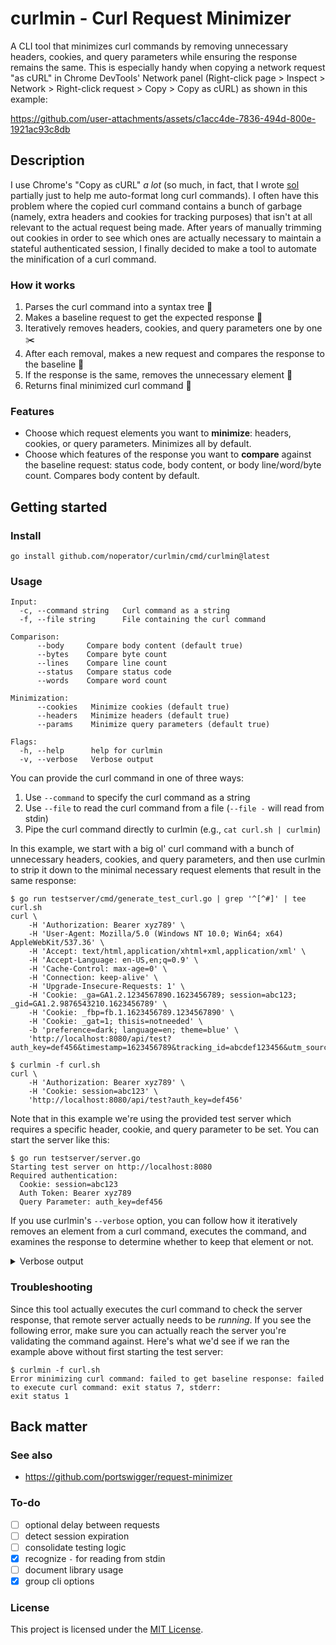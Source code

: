 # curlmin - Curl Request Minimizer

A CLI tool that minimizes curl commands by removing unnecessary headers, cookies, and query parameters while ensuring the response remains the same. This is especially handy when copying a network request "as cURL" in Chrome DevTools' Network panel (Right-click page > Inspect > Network > Right-click request > Copy > Copy as cURL) as shown in this example:

https://github.com/user-attachments/assets/c1acc4de-7836-494d-800e-1921ac93c8db

## Description

I use Chrome's "Copy as cURL" _a lot_ (so much, in fact, that I wrote [sol](https://github.com/noperator/sol) partially just to help me auto-format long curl commands). I often have this problem where the copied curl command contains a bunch of garbage (namely, extra headers and cookies for tracking purposes) that isn't at all relevant to the actual request being made. After years of manually trimming out cookies in order to see which ones are actually necessary to maintain a stateful authenticated session, I finally decided to make a tool to automate the minification of a curl command.

### How it works

1. Parses the curl command into a syntax tree 🌳
2. Makes a baseline request to get the expected response 📜
3. Iteratively removes headers, cookies, and query parameters one by one ✂️
4. After each removal, makes a new request and compares the response to the baseline  🧐
5. If the response is the same, removes the unnecessary element 🚮
6. Returns final minimized curl command 🎁

### Features

- Choose which request elements you want to **minimize**: headers, cookies, or query parameters. Minimizes all by default.
- Choose which features of the response you want to **compare** against the baseline request: status code, body content, or body line/word/byte count. Compares body content by default.

## Getting started

### Install

```
go install github.com/noperator/curlmin/cmd/curlmin@latest
```

### Usage

```
Input:
  -c, --command string   Curl command as a string
  -f, --file string      File containing the curl command

Comparison:
      --body     Compare body content (default true)
      --bytes    Compare byte count
      --lines    Compare line count
      --status   Compare status code
      --words    Compare word count

Minimization:
      --cookies   Minimize cookies (default true)
      --headers   Minimize headers (default true)
      --params    Minimize query parameters (default true)

Flags:
  -h, --help      help for curlmin
  -v, --verbose   Verbose output
```

You can provide the curl command in one of three ways:
1. Use `--command` to specify the curl command as a string
2. Use `--file` to read the curl command from a file (`--file -` will read from stdin)
3. Pipe the curl command directly to curlmin (e.g., `cat curl.sh | curlmin`)

In this example, we start with a big ol' curl command with a bunch of unnecessary headers, cookies, and query parameters, and then use curlmin to strip it down to the minimal necessary request elements that result in the same response:

```
$ go run testserver/cmd/generate_test_curl.go | grep '^[^#]' | tee curl.sh 
curl \
    -H 'Authorization: Bearer xyz789' \
    -H 'User-Agent: Mozilla/5.0 (Windows NT 10.0; Win64; x64) AppleWebKit/537.36' \
    -H 'Accept: text/html,application/xhtml+xml,application/xml' \
    -H 'Accept-Language: en-US,en;q=0.9' \
    -H 'Cache-Control: max-age=0' \
    -H 'Connection: keep-alive' \
    -H 'Upgrade-Insecure-Requests: 1' \
    -H 'Cookie: _ga=GA1.2.1234567890.1623456789; session=abc123; _gid=GA1.2.9876543210.1623456789' \
    -H 'Cookie: _fbp=fb.1.1623456789.1234567890' \
    -H 'Cookie: _gat=1; thisis=notneeded' \
    -b 'preference=dark; language=en; theme=blue' \
    'http://localhost:8080/api/test?auth_key=def456&timestamp=1623456789&tracking_id=abcdef123456&utm_source=test&utm_medium=cli&utm_campaign=curlmin'

$ curlmin -f curl.sh
curl \
    -H 'Authorization: Bearer xyz789' \
    -H 'Cookie: session=abc123' \
    'http://localhost:8080/api/test?auth_key=def456'
```

Note that in this example we're using the provided test server which requires a specific header, cookie, and query parameter to be set. You can start the server like this:

```
$ go run testserver/server.go
Starting test server on http://localhost:8080
Required authentication:
  Cookie: session=abc123
  Auth Token: Bearer xyz789
  Query Parameter: auth_key=def456
```

If you use curlmin's `--verbose` option, you can follow how it iteratively removes an element from a curl command, executes the command, and examines the response to determine whether to keep that element or not.

<details><summary>Verbose output</summary>
<p>

```
$ curlmin -v -f curl.sh
Original curl command:
curl -H 'Authorization: Bearer xyz789' -H 'User-Agent: Mozilla/5.0 (Windows NT 10.0; Win64; x64) AppleWebKit/537.36' -H 'Accept: text/html,application/xhtml+xml,application/xml' -H 'Accept-Language: en-US,en;q=0.9' -H 'Cache-Control: max-age=0' -H 'Connection: keep-alive' -H 'Upgrade-Insecure-Requests: 1' -H 'Cookie: _ga=GA1.2.1234567890.1623456789; session=abc123; _gid=GA1.2.9876543210.1623456789' -H 'Cookie: _fbp=fb.1.1623456789.1234567890' -H 'Cookie: _gat=1; thisis=notneeded' -b 'preference=dark; language=en; theme=blue' 'http://localhost:8080/api/test?auth_key=def456&timestamp=1623456789&tracking_id=abcdef123456&utm_source=test&utm_medium=cli&utm_campaign=curlmin'

Executing: curl -H 'Authorization: Bearer xyz789' -H 'User-Agent: Mozilla/5.0 (Windows NT 10.0; Win64; x64) AppleWebKit/537.36' -H 'Accept: text/html,application/xhtml+xml,application/xml' -H 'Accept-Language: en-US,en;q=0.9' -H 'Cache-Control: max-age=0' -H 'Connection: keep-alive' -H 'Upgrade-Insecure-Requests: 1' -H 'Cookie: _ga=GA1.2.1234567890.1623456789; session=abc123; _gid=GA1.2.9876543210.1623456789' -H 'Cookie: _fbp=fb.1.1623456789.1234567890' -H 'Cookie: _gat=1; thisis=notneeded' -b 'preference=dark; language=en; theme=blue' 'http://localhost:8080/api/test?auth_key=def456&timestamp=1623456789&tracking_id=abcdef123456&utm_source=test&utm_medium=cli&utm_campaign=curlmin' -D /tmp/curlmin-headers-3643437334.txt -o /tmp/curlmin-response-963623028.txt -s
Executing: curl -H 'User-Agent: Mozilla/5.0 (Windows NT 10.0; Win64; x64) AppleWebKit/537.36' -H 'Accept: text/html,application/xhtml+xml,application/xml' -H 'Accept-Language: en-US,en;q=0.9' -H 'Cache-Control: max-age=0' -H 'Connection: keep-alive' -H 'Upgrade-Insecure-Requests: 1' -H 'Cookie: _ga=GA1.2.1234567890.1623456789; session=abc123; _gid=GA1.2.9876543210.1623456789' -H 'Cookie: _fbp=fb.1.1623456789.1234567890' -H 'Cookie: _gat=1; thisis=notneeded' -b 'preference=dark; language=en; theme=blue' 'http://localhost:8080/api/test?auth_key=def456&timestamp=1623456789&tracking_id=abcdef123456&utm_source=test&utm_medium=cli&utm_campaign=curlmin' -D /tmp/curlmin-headers-337543815.txt -o /tmp/curlmin-response-984025244.txt -s
Header needed: Authorization: Bearer xyz789
Executing: curl -H 'Authorization: Bearer xyz789' -H 'Accept: text/html,application/xhtml+xml,application/xml' -H 'Accept-Language: en-US,en;q=0.9' -H 'Cache-Control: max-age=0' -H 'Connection: keep-alive' -H 'Upgrade-Insecure-Requests: 1' -H 'Cookie: _ga=GA1.2.1234567890.1623456789; session=abc123; _gid=GA1.2.9876543210.1623456789' -H 'Cookie: _fbp=fb.1.1623456789.1234567890' -H 'Cookie: _gat=1; thisis=notneeded' -b 'preference=dark; language=en; theme=blue' 'http://localhost:8080/api/test?auth_key=def456&timestamp=1623456789&tracking_id=abcdef123456&utm_source=test&utm_medium=cli&utm_campaign=curlmin' -D /tmp/curlmin-headers-4216696553.txt -o /tmp/curlmin-response-2384003786.txt -s
Header not needed: User-Agent: Mozilla/5.0 (Windows NT 10.0; Win64; x64) AppleWebKit/537.36
Executing: curl -H 'Accept: text/html,application/xhtml+xml,application/xml' -H 'Accept-Language: en-US,en;q=0.9' -H 'Cache-Control: max-age=0' -H 'Connection: keep-alive' -H 'Upgrade-Insecure-Requests: 1' -H 'Cookie: _ga=GA1.2.1234567890.1623456789; session=abc123; _gid=GA1.2.9876543210.1623456789' -H 'Cookie: _fbp=fb.1.1623456789.1234567890' -H 'Cookie: _gat=1; thisis=notneeded' -b 'preference=dark; language=en; theme=blue' 'http://localhost:8080/api/test?auth_key=def456&timestamp=1623456789&tracking_id=abcdef123456&utm_source=test&utm_medium=cli&utm_campaign=curlmin' -D /tmp/curlmin-headers-3133278322.txt -o /tmp/curlmin-response-3049459802.txt -s
Header needed: Authorization: Bearer xyz789
Executing: curl -H 'Authorization: Bearer xyz789' -H 'Accept-Language: en-US,en;q=0.9' -H 'Cache-Control: max-age=0' -H 'Connection: keep-alive' -H 'Upgrade-Insecure-Requests: 1' -H 'Cookie: _ga=GA1.2.1234567890.1623456789; session=abc123; _gid=GA1.2.9876543210.1623456789' -H 'Cookie: _fbp=fb.1.1623456789.1234567890' -H 'Cookie: _gat=1; thisis=notneeded' -b 'preference=dark; language=en; theme=blue' 'http://localhost:8080/api/test?auth_key=def456&timestamp=1623456789&tracking_id=abcdef123456&utm_source=test&utm_medium=cli&utm_campaign=curlmin' -D /tmp/curlmin-headers-2046388633.txt -o /tmp/curlmin-response-647469596.txt -s
Header not needed: Accept: text/html,application/xhtml+xml,application/xml
Executing: curl -H 'Accept-Language: en-US,en;q=0.9' -H 'Cache-Control: max-age=0' -H 'Connection: keep-alive' -H 'Upgrade-Insecure-Requests: 1' -H 'Cookie: _ga=GA1.2.1234567890.1623456789; session=abc123; _gid=GA1.2.9876543210.1623456789' -H 'Cookie: _fbp=fb.1.1623456789.1234567890' -H 'Cookie: _gat=1; thisis=notneeded' -b 'preference=dark; language=en; theme=blue' 'http://localhost:8080/api/test?auth_key=def456&timestamp=1623456789&tracking_id=abcdef123456&utm_source=test&utm_medium=cli&utm_campaign=curlmin' -D /tmp/curlmin-headers-1254716396.txt -o /tmp/curlmin-response-2981810659.txt -s
Header needed: Authorization: Bearer xyz789
Executing: curl -H 'Authorization: Bearer xyz789' -H 'Cache-Control: max-age=0' -H 'Connection: keep-alive' -H 'Upgrade-Insecure-Requests: 1' -H 'Cookie: _ga=GA1.2.1234567890.1623456789; session=abc123; _gid=GA1.2.9876543210.1623456789' -H 'Cookie: _fbp=fb.1.1623456789.1234567890' -H 'Cookie: _gat=1; thisis=notneeded' -b 'preference=dark; language=en; theme=blue' 'http://localhost:8080/api/test?auth_key=def456&timestamp=1623456789&tracking_id=abcdef123456&utm_source=test&utm_medium=cli&utm_campaign=curlmin' -D /tmp/curlmin-headers-2938036561.txt -o /tmp/curlmin-response-1208700683.txt -s
Header not needed: Accept-Language: en-US,en;q=0.9
Executing: curl -H 'Cache-Control: max-age=0' -H 'Connection: keep-alive' -H 'Upgrade-Insecure-Requests: 1' -H 'Cookie: _ga=GA1.2.1234567890.1623456789; session=abc123; _gid=GA1.2.9876543210.1623456789' -H 'Cookie: _fbp=fb.1.1623456789.1234567890' -H 'Cookie: _gat=1; thisis=notneeded' -b 'preference=dark; language=en; theme=blue' 'http://localhost:8080/api/test?auth_key=def456&timestamp=1623456789&tracking_id=abcdef123456&utm_source=test&utm_medium=cli&utm_campaign=curlmin' -D /tmp/curlmin-headers-2936420885.txt -o /tmp/curlmin-response-3761155716.txt -s
Header needed: Authorization: Bearer xyz789
Executing: curl -H 'Authorization: Bearer xyz789' -H 'Connection: keep-alive' -H 'Upgrade-Insecure-Requests: 1' -H 'Cookie: _ga=GA1.2.1234567890.1623456789; session=abc123; _gid=GA1.2.9876543210.1623456789' -H 'Cookie: _fbp=fb.1.1623456789.1234567890' -H 'Cookie: _gat=1; thisis=notneeded' -b 'preference=dark; language=en; theme=blue' 'http://localhost:8080/api/test?auth_key=def456&timestamp=1623456789&tracking_id=abcdef123456&utm_source=test&utm_medium=cli&utm_campaign=curlmin' -D /tmp/curlmin-headers-2126919866.txt -o /tmp/curlmin-response-1661365263.txt -s
Header not needed: Cache-Control: max-age=0
Executing: curl -H 'Connection: keep-alive' -H 'Upgrade-Insecure-Requests: 1' -H 'Cookie: _ga=GA1.2.1234567890.1623456789; session=abc123; _gid=GA1.2.9876543210.1623456789' -H 'Cookie: _fbp=fb.1.1623456789.1234567890' -H 'Cookie: _gat=1; thisis=notneeded' -b 'preference=dark; language=en; theme=blue' 'http://localhost:8080/api/test?auth_key=def456&timestamp=1623456789&tracking_id=abcdef123456&utm_source=test&utm_medium=cli&utm_campaign=curlmin' -D /tmp/curlmin-headers-184484295.txt -o /tmp/curlmin-response-2601466044.txt -s
Header needed: Authorization: Bearer xyz789
Executing: curl -H 'Authorization: Bearer xyz789' -H 'Upgrade-Insecure-Requests: 1' -H 'Cookie: _ga=GA1.2.1234567890.1623456789; session=abc123; _gid=GA1.2.9876543210.1623456789' -H 'Cookie: _fbp=fb.1.1623456789.1234567890' -H 'Cookie: _gat=1; thisis=notneeded' -b 'preference=dark; language=en; theme=blue' 'http://localhost:8080/api/test?auth_key=def456&timestamp=1623456789&tracking_id=abcdef123456&utm_source=test&utm_medium=cli&utm_campaign=curlmin' -D /tmp/curlmin-headers-2231888437.txt -o /tmp/curlmin-response-3663833958.txt -s
Header not needed: Connection: keep-alive
Executing: curl -H 'Upgrade-Insecure-Requests: 1' -H 'Cookie: _ga=GA1.2.1234567890.1623456789; session=abc123; _gid=GA1.2.9876543210.1623456789' -H 'Cookie: _fbp=fb.1.1623456789.1234567890' -H 'Cookie: _gat=1; thisis=notneeded' -b 'preference=dark; language=en; theme=blue' 'http://localhost:8080/api/test?auth_key=def456&timestamp=1623456789&tracking_id=abcdef123456&utm_source=test&utm_medium=cli&utm_campaign=curlmin' -D /tmp/curlmin-headers-2382836929.txt -o /tmp/curlmin-response-2631633639.txt -s
Header needed: Authorization: Bearer xyz789
Executing: curl -H 'Authorization: Bearer xyz789' -H 'Cookie: _ga=GA1.2.1234567890.1623456789; session=abc123; _gid=GA1.2.9876543210.1623456789' -H 'Cookie: _fbp=fb.1.1623456789.1234567890' -H 'Cookie: _gat=1; thisis=notneeded' -b 'preference=dark; language=en; theme=blue' 'http://localhost:8080/api/test?auth_key=def456&timestamp=1623456789&tracking_id=abcdef123456&utm_source=test&utm_medium=cli&utm_campaign=curlmin' -D /tmp/curlmin-headers-3755165625.txt -o /tmp/curlmin-response-4149399765.txt -s
Header not needed: Upgrade-Insecure-Requests: 1
Executing: curl -H 'Cookie: _ga=GA1.2.1234567890.1623456789; session=abc123; _gid=GA1.2.9876543210.1623456789' -H 'Cookie: _fbp=fb.1.1623456789.1234567890' -H 'Cookie: _gat=1; thisis=notneeded' -b 'preference=dark; language=en; theme=blue' 'http://localhost:8080/api/test?auth_key=def456&timestamp=1623456789&tracking_id=abcdef123456&utm_source=test&utm_medium=cli&utm_campaign=curlmin' -D /tmp/curlmin-headers-1892301372.txt -o /tmp/curlmin-response-135692561.txt -s
Header needed: Authorization: Bearer xyz789
Executing: curl -H 'Authorization: Bearer xyz789' -H 'Cookie: _fbp=fb.1.1623456789.1234567890' -H 'Cookie: _gat=1; thisis=notneeded' -b 'preference=dark; language=en; theme=blue' 'http://localhost:8080/api/test?auth_key=def456&timestamp=1623456789&tracking_id=abcdef123456&utm_source=test&utm_medium=cli&utm_campaign=curlmin' -D /tmp/curlmin-headers-447112710.txt -o /tmp/curlmin-response-425483109.txt -s
Cookie header needed, testing individual cookies
Executing: curl -H 'Authorization: Bearer xyz789' -H 'Cookie: session=abc123; _gid=GA1.2.9876543210.1623456789' -H 'Cookie: _fbp=fb.1.1623456789.1234567890' -H 'Cookie: _gat=1; thisis=notneeded' -b 'preference=dark; language=en; theme=blue' 'http://localhost:8080/api/test?auth_key=def456&timestamp=1623456789&tracking_id=abcdef123456&utm_source=test&utm_medium=cli&utm_campaign=curlmin' -D /tmp/curlmin-headers-3581151498.txt -o /tmp/curlmin-response-1104187038.txt -s
Cookie not needed: _ga
Executing: curl -H 'Authorization: Bearer xyz789' -H 'Cookie: _fbp=fb.1.1623456789.1234567890' -H 'Cookie: _gat=1; thisis=notneeded' -b 'preference=dark; language=en; theme=blue' 'http://localhost:8080/api/test?auth_key=def456&timestamp=1623456789&tracking_id=abcdef123456&utm_source=test&utm_medium=cli&utm_campaign=curlmin' -D /tmp/curlmin-headers-355344628.txt -o /tmp/curlmin-response-707357954.txt -s
Cookie header needed, testing individual cookies
Executing: curl -H 'Authorization: Bearer xyz789' -H 'Cookie: _gid=GA1.2.9876543210.1623456789' -H 'Cookie: _fbp=fb.1.1623456789.1234567890' -H 'Cookie: _gat=1; thisis=notneeded' -b 'preference=dark; language=en; theme=blue' 'http://localhost:8080/api/test?auth_key=def456&timestamp=1623456789&tracking_id=abcdef123456&utm_source=test&utm_medium=cli&utm_campaign=curlmin' -D /tmp/curlmin-headers-3695396543.txt -o /tmp/curlmin-response-1925809169.txt -s
Cookie needed: session
Executing: curl -H 'Authorization: Bearer xyz789' -H 'Cookie: session=abc123' -H 'Cookie: _fbp=fb.1.1623456789.1234567890' -H 'Cookie: _gat=1; thisis=notneeded' -b 'preference=dark; language=en; theme=blue' 'http://localhost:8080/api/test?auth_key=def456&timestamp=1623456789&tracking_id=abcdef123456&utm_source=test&utm_medium=cli&utm_campaign=curlmin' -D /tmp/curlmin-headers-630525039.txt -o /tmp/curlmin-response-1322865396.txt -s
Cookie not needed: _gid
Executing: curl -H 'Authorization: Bearer xyz789' -H 'Cookie: _fbp=fb.1.1623456789.1234567890' -H 'Cookie: _gat=1; thisis=notneeded' -b 'preference=dark; language=en; theme=blue' 'http://localhost:8080/api/test?auth_key=def456&timestamp=1623456789&tracking_id=abcdef123456&utm_source=test&utm_medium=cli&utm_campaign=curlmin' -D /tmp/curlmin-headers-3308648748.txt -o /tmp/curlmin-response-959214987.txt -s
Cookie header needed, testing individual cookies
Executing: curl -H 'Authorization: Bearer xyz789' -H 'Cookie: _fbp=fb.1.1623456789.1234567890' -H 'Cookie: _gat=1; thisis=notneeded' -b 'preference=dark; language=en; theme=blue' 'http://localhost:8080/api/test?auth_key=def456&timestamp=1623456789&tracking_id=abcdef123456&utm_source=test&utm_medium=cli&utm_campaign=curlmin' -D /tmp/curlmin-headers-2235045407.txt -o /tmp/curlmin-response-968194517.txt -s
Cookie needed: session
Executing: curl -H 'Authorization: Bearer xyz789' -H 'Cookie: session=abc123' -H 'Cookie: _gat=1; thisis=notneeded' -b 'preference=dark; language=en; theme=blue' 'http://localhost:8080/api/test?auth_key=def456&timestamp=1623456789&tracking_id=abcdef123456&utm_source=test&utm_medium=cli&utm_campaign=curlmin' -D /tmp/curlmin-headers-686363476.txt -o /tmp/curlmin-response-2586551186.txt -s
Cookie header not needed: -H
Executing: curl -H 'Authorization: Bearer xyz789' -H 'Cookie: _gat=1; thisis=notneeded' -b 'preference=dark; language=en; theme=blue' 'http://localhost:8080/api/test?auth_key=def456&timestamp=1623456789&tracking_id=abcdef123456&utm_source=test&utm_medium=cli&utm_campaign=curlmin' -D /tmp/curlmin-headers-4049849043.txt -o /tmp/curlmin-response-2842975052.txt -s
Cookie header needed, testing individual cookies
Executing: curl -H 'Authorization: Bearer xyz789' -H 'Cookie: _gat=1; thisis=notneeded' -b 'preference=dark; language=en; theme=blue' 'http://localhost:8080/api/test?auth_key=def456&timestamp=1623456789&tracking_id=abcdef123456&utm_source=test&utm_medium=cli&utm_campaign=curlmin' -D /tmp/curlmin-headers-4192806095.txt -o /tmp/curlmin-response-2231182901.txt -s
Cookie needed: session
Executing: curl -H 'Authorization: Bearer xyz789' -H 'Cookie: session=abc123' -b 'preference=dark; language=en; theme=blue' 'http://localhost:8080/api/test?auth_key=def456&timestamp=1623456789&tracking_id=abcdef123456&utm_source=test&utm_medium=cli&utm_campaign=curlmin' -D /tmp/curlmin-headers-850279218.txt -o /tmp/curlmin-response-2331635687.txt -s
Cookie header not needed: -H
Executing: curl -H 'Authorization: Bearer xyz789' -b 'preference=dark; language=en; theme=blue' 'http://localhost:8080/api/test?auth_key=def456&timestamp=1623456789&tracking_id=abcdef123456&utm_source=test&utm_medium=cli&utm_campaign=curlmin' -D /tmp/curlmin-headers-39224845.txt -o /tmp/curlmin-response-560093416.txt -s
Cookie header needed, testing individual cookies
Executing: curl -H 'Authorization: Bearer xyz789' -b 'preference=dark; language=en; theme=blue' 'http://localhost:8080/api/test?auth_key=def456&timestamp=1623456789&tracking_id=abcdef123456&utm_source=test&utm_medium=cli&utm_campaign=curlmin' -D /tmp/curlmin-headers-3542029077.txt -o /tmp/curlmin-response-2471057670.txt -s
Cookie needed: session
Executing: curl -H 'Authorization: Bearer xyz789' -H 'Cookie: session=abc123' 'http://localhost:8080/api/test?auth_key=def456&timestamp=1623456789&tracking_id=abcdef123456&utm_source=test&utm_medium=cli&utm_campaign=curlmin' -D /tmp/curlmin-headers-2066167408.txt -o /tmp/curlmin-response-1534794634.txt -s
Cookie flag not needed: -b
Executing: curl -H 'Authorization: Bearer xyz789' 'http://localhost:8080/api/test?auth_key=def456&timestamp=1623456789&tracking_id=abcdef123456&utm_source=test&utm_medium=cli&utm_campaign=curlmin' -D /tmp/curlmin-headers-2657689963.txt -o /tmp/curlmin-response-2137903034.txt -s
Cookie header needed, testing individual cookies
Executing: curl -H 'Authorization: Bearer xyz789' 'http://localhost:8080/api/test?auth_key=def456&timestamp=1623456789&tracking_id=abcdef123456&utm_source=test&utm_medium=cli&utm_campaign=curlmin' -D /tmp/curlmin-headers-1573734881.txt -o /tmp/curlmin-response-4058415586.txt -s
Cookie needed: session
Executing: curl -H 'Authorization: Bearer xyz789' -H 'Cookie: session=abc123' 'http://localhost:8080/api/test?auth_key=def456&timestamp=1623456789&tracking_id=abcdef123456&utm_medium=cli&utm_source=test' -D /tmp/curlmin-headers-2805583773.txt -o /tmp/curlmin-response-2704891021.txt -s
Query parameter not needed: utm_campaign
Executing: curl -H 'Authorization: Bearer xyz789' -H 'Cookie: session=abc123' 'http://localhost:8080/api/test?auth_key=def456&tracking_id=abcdef123456&utm_medium=cli&utm_source=test' -D /tmp/curlmin-headers-323062671.txt -o /tmp/curlmin-response-1395711224.txt -s
Query parameter not needed: timestamp
Executing: curl -H 'Authorization: Bearer xyz789' -H 'Cookie: session=abc123' 'http://localhost:8080/api/test?auth_key=def456&utm_medium=cli&utm_source=test' -D /tmp/curlmin-headers-4071408259.txt -o /tmp/curlmin-response-3483987195.txt -s
Query parameter not needed: tracking_id
Executing: curl -H 'Authorization: Bearer xyz789' -H 'Cookie: session=abc123' 'http://localhost:8080/api/test?auth_key=def456&utm_medium=cli' -D /tmp/curlmin-headers-3552221131.txt -o /tmp/curlmin-response-2371034657.txt -s
Query parameter not needed: utm_source
Executing: curl -H 'Authorization: Bearer xyz789' -H 'Cookie: session=abc123' 'http://localhost:8080/api/test?auth_key=def456' -D /tmp/curlmin-headers-347212372.txt -o /tmp/curlmin-response-3259833644.txt -s
Query parameter not needed: utm_medium
Minimized curl command:
curl -H 'Authorization: Bearer xyz789' -H 'Cookie: session=abc123' 'http://localhost:8080/api/test?auth_key=def456'
```

</p>
</details>

### Troubleshooting

Since this tool actually executes the curl command to check the server response, that remote server actually needs to be _running_. If you see the following error, make sure you can actually reach the server you're validating the command against. Here's what we'd see if we ran the example above without first starting the test server:

```
$ curlmin -f curl.sh
Error minimizing curl command: failed to get baseline response: failed to execute curl command: exit status 7, stderr:
exit status 1
```

## Back matter

### See also

- https://github.com/portswigger/request-minimizer

### To-do

- [ ] optional delay between requests
- [ ] detect session expiration
- [ ] consolidate testing logic
- [x] recognize `-` for reading from stdin
- [ ] document library usage
- [x] group cli options

### License

This project is licensed under the [MIT License](LICENSE.md).
